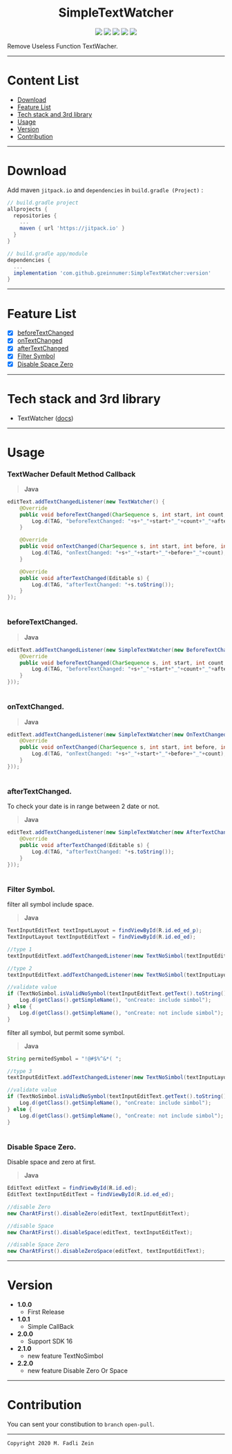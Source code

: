 <h1 align="center">
    SimpleTextWatcher
</h1>

<p align="center">
    <a><img src="https://img.shields.io/badge/Version-2.2.0-brightgreen.svg?style=flat"></a>
    <a><img src="https://img.shields.io/badge/ID-gzeinnumer-blue.svg?style=flat"></a>
    <a><img src="https://img.shields.io/badge/Java-Suport-green?logo=java&style=flat"></a>
    <a><img src="https://img.shields.io/badge/Kotlin-Suport-green?logo=kotlin&style=flat"></a>
    <a href="https://github.com/gzeinnumer"><img src="https://img.shields.io/github/followers/gzeinnumer?label=follow&style=social"></a>
    <br>
    <p>Remove Useless Function TextWacher.</p>
</p>

---
# Content List
* [Download](#download)
* [Feature List](#feature-list)
* [Tech stack and 3rd library](#tech-stack-and-3rd-library)
* [Usage](#usage)
* [Version](#version)
* [Contribution](#contribution)

---
# Download
Add maven `jitpack.io` and `dependencies` in `build.gradle (Project)` :
```gradle
// build.gradle project
allprojects {
  repositories {
    ...
    maven { url 'https://jitpack.io' }
  }
}

// build.gradle app/module
dependencies {
  ...
  implementation 'com.github.gzeinnumer:SimpleTextWatcher:version'
}
```

---
# Feature List
- [x] [beforeTextChanged](#beforetextchanged)
- [x] [onTextChanged](#ontextchanged)
- [x] [afterTextChanged](#aftertextchanged)
- [x] [Filter Symbol](#filter-symbol)
- [x] [Disable Space Zero](#disable-space-zero)

---
# Tech stack and 3rd library
- TextWatcher ([docs](https://developer.android.com/reference/android/text/TextWatcher))

---
# Usage

### TextWacher Default Method Callback
> **Java**
```java
editText.addTextChangedListener(new TextWatcher() {
    @Override
    public void beforeTextChanged(CharSequence s, int start, int count, int after) {
        Log.d(TAG, "beforeTextChanged: "+s+"_"+start+"_"+count+"_"+after);
    }

    @Override
    public void onTextChanged(CharSequence s, int start, int before, int count) {
        Log.d(TAG, "onTextChanged: "+s+"_"+start+"_"+before+"_"+count);
    }

    @Override
    public void afterTextChanged(Editable s) {
        Log.d(TAG, "afterTextChanged: "+s.toString());
    }
});
```
#
### beforeTextChanged.
> **Java**
```java
editText.addTextChangedListener(new SimpleTextWatcher(new BeforeTextChanged() {
    @Override
    public void beforeTextChanged(CharSequence s, int start, int count, int after) {
        Log.d(TAG, "beforeTextChanged: "+s+"_"+start+"_"+count+"_"+after);
    }
}));
```

#
### onTextChanged.
> **Java**
```java
editText.addTextChangedListener(new SimpleTextWatcher(new OnTextChanged() {
    @Override
    public void onTextChanged(CharSequence s, int start, int before, int count) {
        Log.d(TAG, "onTextChanged: "+s+"_"+start+"_"+before+"_"+count);
    }
}));
```

#
### **afterTextChanged.**
To check your date is in range between 2 date or not.
> **Java**
```java
editText.addTextChangedListener(new SimpleTextWatcher(new AfterTextChanged() {
    @Override
    public void afterTextChanged(Editable s) {
        Log.d(TAG, "afterTextChanged: "+s.toString());
    }
}));
```

#
### **Filter Symbol.**
filter all symbol include space.
> **Java**
```java
TextInputEditText textInputLayout = findViewById(R.id.ed_ed_p);
TextInputLayout textInputEditText = findViewById(R.id.ed_ed);

//type 1
textInputEditText.addTextChangedListener(new TextNoSimbol(textInputEditText)); //with TextInputLayout

//type 2
textInputEditText.addTextChangedListener(new TextNoSimbol(textInputLayout, textInputEditText)); //without TextInputLayout

//validate value
if (TextNoSimbol.isValidNoSymbol(textInputEditText.getText().toString())){
    Log.d(getClass().getSimpleName(), "onCreate: include simbol");
} else {
    Log.d(getClass().getSimpleName(), "onCreate: not include simbol");
}
```
filter all symbol, but permit some symbol.
> **Java**
```java
String permitedSymbol = "!@#$%^&*( ";

//type 3
textInputEditText.addTextChangedListener(new TextNoSimbol(textInputLayout, textInputEditText, permitedSymbol));

//validate value
if (TextNoSimbol.isValidNoSymbol(textInputEditText.getText().toString(), permitedSymbol)){
    Log.d(getClass().getSimpleName(), "onCreate: include simbol");
} else {
    Log.d(getClass().getSimpleName(), "onCreate: not include simbol");
}
```

#
### **Disable Space Zero.**

Disable space and zero at first.
> **Java**
```java
EditText editText = findViewById(R.id.ed);
EditText textInputEditText = findViewById(R.id.ed_ed);

//disable Zero
new CharAtFirst().disableZero(editText, textInputEditText);

//disable Space
new CharAtFirst().disableSpace(editText, textInputEditText);

//disable Space Zero
new CharAtFirst().disableZeroSpace(editText, textInputEditText);
```

---
# Version
- **1.0.0**
  - First Release
- **1.0.1**
  - Simple CallBack
- **2.0.0**
  - Support SDK 16
- **2.1.0**
  - new feature TextNoSimbol
- **2.2.0**
  - new feature Disable Zero Or Space

---
# Contribution
You can sent your constibution to `branch` `open-pull`.

---

```
Copyright 2020 M. Fadli Zein
```

